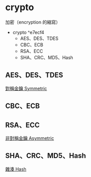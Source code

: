 # crypto
加密（encryption 的縮寫）


- crypto ^e7ecf4
	- AES、DES、TDES
	- CBC、ECB
	- RSA、ECC
	- SHA、CRC、MD5、Hash

## AES、DES、TDES
[對稱金鑰 Symmetric](對稱金鑰%20Symmetric.md)
## CBC、ECB
## RSA、ECC
[非對稱金鑰 Asymmetric](非對稱金鑰%20Asymmetric.md)
## SHA、CRC、MD5、Hash
[雜湊 Hash](雜湊%20Hash.md)
